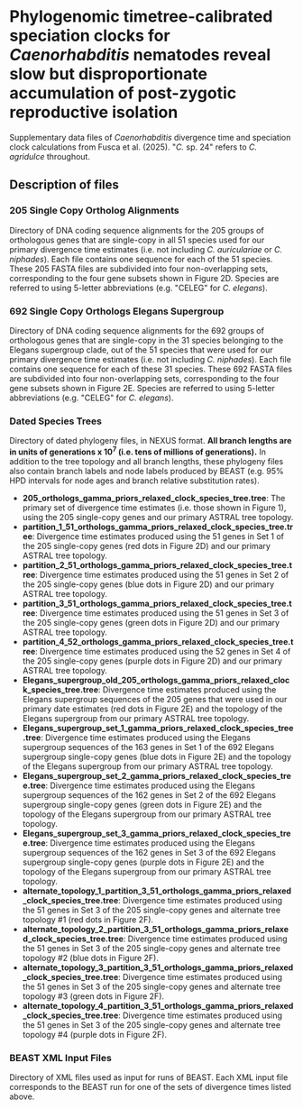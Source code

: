 # Phylogenomic timetree-calibrated speciation clocks for _Caenorhabditis_ nematodes reveal slow but disproportionate accumulation of post-zygotic reproductive isolation
Supplementary data files of _Caenorhabditis_ divergence time and speciation clock calculations from Fusca et al. (2025). "_C._ sp. 24" refers to _C. agridulce_ throughout.
## Description of files
### 205 Single Copy Ortholog Alignments
Directory of DNA coding sequence alignments for the 205 groups of orthologous genes that are single-copy in all 51 species used for our primary divergence time estimates (i.e. not including _C. auriculariae_ or _C. niphades_). Each file contains one sequence for each of the 51 species. These 205 FASTA files are subdivided into four non-overlapping sets, corresponding to the four gene subsets shown in Figure 2D. Species are referred to using 5-letter abbreviations (e.g. "CELEG" for _C. elegans_).
### 692 Single Copy Orthologs Elegans Supergroup
Directory of DNA coding sequence alignments for the 692 groups of orthologous genes that are single-copy in the 31 species belonging to the Elegans supergroup clade, out of the 51 species that were used for our primary divergence time estimates (i.e. not including _C. niphades_). Each file contains one sequence for each of these 31 species. These 692 FASTA files are subdivided into four non-overlapping sets, corresponding to the four gene subsets shown in Figure 2E. Species are referred to using 5-letter abbreviations (e.g. "CELEG" for _C. elegans_).
### Dated Species Trees
Directory of dated phylogeny files, in NEXUS format. <b>All branch lengths are in units of generations x 10<sup>7</sup> (i.e. tens of millions of generations).</b> In addition to the tree topology and all branch lengths, these phylogeny files also contain branch labels and node labels produced by BEAST (e.g. 95% HPD intervals for node ages and branch relative substitution rates).

<ul>
<li><b>205_orthologs_gamma_priors_relaxed_clock_species_tree.tree</b>: The primary set of divergence time estimates (i.e. those shown in Figure 1), using the 205 single-copy genes and our primary ASTRAL tree topology. </li>
<li><b>partition_1_51_orthologs_gamma_priors_relaxed_clock_species_tree.tree</b>: Divergence time estimates produced using the 51 genes in Set 1 of the 205 single-copy genes (red dots in Figure 2D) and our primary ASTRAL tree topology. </li>
<li><b>partition_2_51_orthologs_gamma_priors_relaxed_clock_species_tree.tree</b>: Divergence time estimates produced using the 51 genes in Set 2 of the 205 single-copy genes (blue dots in Figure 2D) and our primary ASTRAL tree topology. </li>
<li><b>partition_3_51_orthologs_gamma_priors_relaxed_clock_species_tree.tree</b>: Divergence time estimates produced using the 51 genes in Set 3 of the 205 single-copy genes (green dots in Figure 2D) and our primary ASTRAL tree topology. </li>
<li><b>partition_4_52_orthologs_gamma_priors_relaxed_clock_species_tree.tree</b>: Divergence time estimates produced using the 52 genes in Set 4 of the 205 single-copy genes (purple dots in Figure 2D) and our primary ASTRAL tree topology. </li>
<li><b>Elegans_supergroup_old_205_orthologs_gamma_priors_relaxed_clock_species_tree.tree</b>: Divergence time estimates produced using the Elegans supergroup sequences of the 205 genes that were used in our primary date estimates (red dots in Figure 2E) and the topology of the Elegans supergroup from our primary ASTRAL tree topology. </li>
<li><b>Elegans_supergroup_set_1_gamma_priors_relaxed_clock_species_tree.tree</b>: Divergence time estimates produced using the Elegans supergroup sequences of the 163 genes in Set 1 of the 692 Elegans supergroup single-copy genes (blue dots in Figure 2E) and the topology of the Elegans supergroup from our primary ASTRAL tree topology. </li>
<li><b>Elegans_supergroup_set_2_gamma_priors_relaxed_clock_species_tree.tree</b>: Divergence time estimates produced using the Elegans supergroup sequences of the 162 genes in Set 2 of the 692 Elegans supergroup single-copy genes (green dots in Figure 2E) and the topology of the Elegans supergroup from our primary ASTRAL tree topology. </li>
<li><b>Elegans_supergroup_set_3_gamma_priors_relaxed_clock_species_tree.tree</b>: Divergence time estimates produced using the Elegans supergroup sequences of the 162 genes in Set 3 of the 692 Elegans supergroup single-copy genes (purple dots in Figure 2E) and the topology of the Elegans supergroup from our primary ASTRAL tree topology. </li>
<li><b>alternate_topology_1_partition_3_51_orthologs_gamma_priors_relaxed_clock_species_tree.tree</b>: Divergence time estimates produced using the 51 genes in Set 3 of the 205 single-copy genes and alternate tree topology #1 (red dots in Figure 2F). </li>
<li><b>alternate_topology_2_partition_3_51_orthologs_gamma_priors_relaxed_clock_species_tree.tree</b>: Divergence time estimates produced using the 51 genes in Set 3 of the 205 single-copy genes and alternate tree topology #2 (blue dots in Figure 2F). </li>
<li><b>alternate_topology_3_partition_3_51_orthologs_gamma_priors_relaxed_clock_species_tree.tree</b>: Divergence time estimates produced using the 51 genes in Set 3 of the 205 single-copy genes and alternate tree topology #3 (green dots in Figure 2F). </li>
<li><b>alternate_topology_4_partition_3_51_orthologs_gamma_priors_relaxed_clock_species_tree.tree</b>: Divergence time estimates produced using the 51 genes in Set 3 of the 205 single-copy genes and alternate tree topology #4 (purple dots in Figure 2F). </li>
</ul>

### BEAST XML Input Files
Directory of XML files used as input for runs of BEAST. Each XML input file corresponds to the BEAST run for one of the sets of divergence times listed above.
